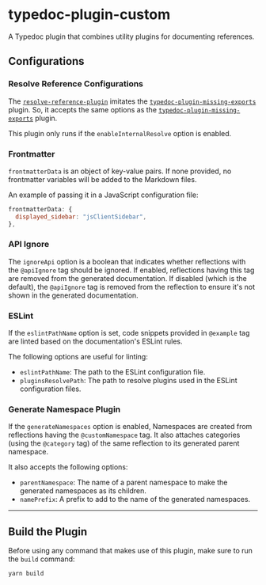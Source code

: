 # typedoc-plugin-custom

A Typedoc plugin that combines utility plugins for documenting references.

## Configurations

### Resolve Reference Configurations

The [`resolve-reference-plugin`](./src/resolve-references-plugin.ts) imitates the [`typedoc-plugin-missing-exports`](https://www.npmjs.com/package/typedoc-plugin-missing-exports) plugin. So, it accepts the same options as the [`typedoc-plugin-missing-exports`](https://www.npmjs.com/package/typedoc-plugin-missing-exports) plugin.

This plugin only runs if the `enableInternalResolve` option is enabled.

### Frontmatter

`frontmatterData` is an object of key-value pairs. If none provided, no frontmatter variables will be added to the Markdown files.

An example of passing it in a JavaScript configuration file:

```js
frontmatterData: {
  displayed_sidebar: "jsClientSidebar",
},
```

### API Ignore

The `ignoreApi` option is a boolean that indicates whether reflections with the `@apiIgnore` tag should be ignored. If enabled, reflections having this tag are removed from the generated documentation. If disabled (which is the default), the `@apiIgnore` tag is removed from the reflection to ensure it's not shown in the generated documentation.

### ESLint

If the `eslintPathName` option is set, code snippets provided in `@example` tag are linted based on the documentation's ESLint rules.

The following options are useful for linting:

- `eslintPathName`: The path to the ESLint configuration file.
- `pluginsResolvePath`: The path to resolve plugins used in the ESLint configuration files.

### Generate Namespace Plugin

If the `generateNamespaces` option is enabled, Namespaces are created from reflections having the `@customNamespace` tag. It also attaches categories (using the `@category` tag) of the same reflection to its generated parent namespace.

It also accepts the following options:

- `parentNamespace`: The name of a parent namespace to make the generated namespaces as its children.
- `namePrefix`: A prefix to add to the name of the generated namespaces.

---

## Build the Plugin

Before using any command that makes use of this plugin, make sure to run the `build` command:

```bash
yarn build
```

